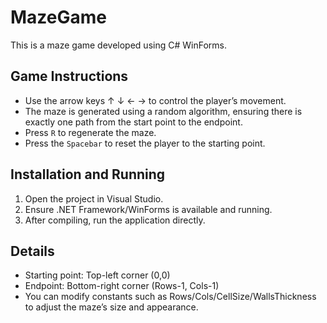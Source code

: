 # MazeGame

This is a maze game developed using C# WinForms.

## Game Instructions

* Use the arrow keys ↑ ↓ ← → to control the player’s movement.
* The maze is generated using a random algorithm, ensuring there is exactly one path from the start point to the endpoint.
* Press `R` to regenerate the maze.
* Press the `Spacebar` to reset the player to the starting point.

## Installation and Running

1. Open the project in Visual Studio.
2. Ensure .NET Framework/WinForms is available and running.
3. After compiling, run the application directly.

## Details

* Starting point: Top-left corner (0,0)
* Endpoint: Bottom-right corner (Rows-1, Cols-1)
* You can modify constants such as Rows/Cols/CellSize/WallsThickness to adjust the maze’s size and appearance.

